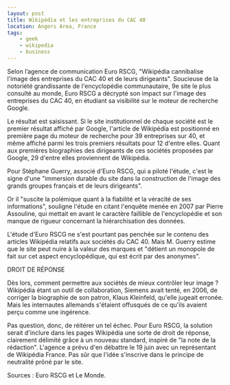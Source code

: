 ```yaml
---
layout: post
title: Wikipédia et les entreprises du CAC 40
location: Angers Area, France
tags:
    - geek
    - wikipedia
    - business
---
```


Selon l’agence de communication Euro RSCG, "Wikipédia cannibalise l'image des entreprises du CAC 40 et de leurs dirigeants". Soucieuse de la notoriété grandissante de l'encyclopédie communautaire, 9e site le plus consulté au monde, Euro RSCG a décrypté son impact sur l'image des entreprises du CAC 40, en étudiant sa visibilité sur le moteur de recherche Google.

Le résultat est saisissant. Si le site institutionnel de chaque société est le premier résultat affiché par Google, l'article de Wikipédia est positionné en première page du moteur de recherche pour 39 entreprises sur 40, et même affiché parmi les trois premiers résultats pour 12 d'entre elles. Quant aux premières biographies des dirigeants de ces sociétés proposées par Google, 29 d'entre elles proviennent de Wikipédia.

Pour Stéphane Guerry, associé d'Euro RSCG, qui a piloté l'étude, c'est le signe d'une "immersion durable du site dans la construction de l'image des grands groupes français et de leurs dirigeants".

Or il "suscite la polémique quant à la fiabilité et la véracité de ses informations", souligne l'étude en citant l'enquête menée en 2007 par Pierre Assouline, qui mettait en avant le caractère faillible de l'encyclopédie et son manque de rigueur concernant la hiérarchisation des données.

L'étude d'Euro RSCG ne s'est pourtant pas penchée sur le contenu des articles Wikipédia relatifs aux sociétés du CAC 40. Mais M. Guerry estime que le site peut nuire à la valeur des marques et "détient un monopole de fait sur cet aspect encyclopédique, qui est écrit par des anonymes".

DROIT DE RÉPONSE

Dès lors, comment permettre aux sociétés de mieux contrôler leur image ? Wikipédia étant un outil de collaboration, Siemens avait tenté, en 2006, de corriger la biographie de son patron, Klaus Kleinfeld, qu'elle jugeait erronée. Mais les internautes allemands s'étaient offusqués de ce qu'ils avaient perçu comme une ingérence.

Pas question, donc, de réitérer un tel échec. Pour Euro RSCG, la solution serait d'inclure dans les pages Wikipédia une sorte de droit de réponse, clairement délimité grâce à un nouveau standard, inspiré de "la note de la rédaction". L'agence a prévu d'en débattre le 19 juin avec un représentant de Wikipédia France. Pas sûr que l'idée s'inscrive dans le principe de neutralité prôné par le site.

Sources : Euro RSCG et Le Monde.
